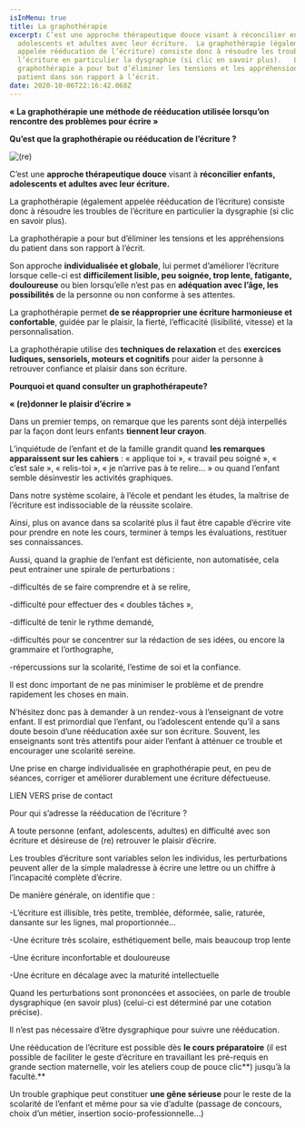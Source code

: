 ```yaml
---
isInMenu: true
title: La graphothérapie
excerpt: C’est une approche thérapeutique douce visant à réconcilier enfants,
  adolescents et adultes avec leur écriture.  La graphothérapie (également
  appelée rééducation de l’écriture) consiste donc à résoudre les troubles de
  l’écriture en particulier la dysgraphie (si clic en savoir plus).   La
  graphothérapie a pour but d’éliminer les tensions et les appréhensions du
  patient dans son rapport à l’écrit. 
date: 2020-10-06T22:16:42.068Z
---
```

**« La graphothérapie une méthode de rééducation utilisée lorsqu’on rencontre des problèmes pour écrire »**

**Qu’est que la graphothérapie ou rééducation de l’écriture ?**

![(re)](/uploads/header-1.jpeg "(re)")

C’est une **approche thérapeutique douce** visant à **réconcilier enfants, adolescents et adultes avec leur écriture.**

La graphothérapie (également appelée rééducation de l’écriture) consiste donc à résoudre les troubles de l’écriture en particulier la dysgraphie (si clic en savoir plus).

La graphothérapie a pour but d’éliminer les tensions et les appréhensions du patient dans son rapport à l’écrit.

Son approche **individualisée et globale**, lui permet d’améliorer l’écriture lorsque celle-ci est **difficilement lisible, peu soignée, trop lente, fatigante, douloureuse** ou bien lorsqu’elle n’est pas en **adéquation avec l’âge, les possibilités** de la personne ou non conforme à ses attentes.

La graphothérapie permet **de se réapproprier une écriture harmonieuse et confortable**, guidée par le plaisir, la fierté, l’efficacité (lisibilité, vitesse) et la personnalisation.

La graphothérapie utilise des **techniques de relaxation** et des **exercices ludiques, sensoriels, moteurs et cognitifs** pour aider la personne à retrouver confiance et plaisir dans son écriture.

**Pourquoi et quand consulter un graphothérapeute?**

**« (re)donner le plaisir d’écrire »**

Dans un premier temps, on remarque que les parents sont déjà interpellés par la façon dont leurs enfants **tiennent leur crayon**.

L’inquiétude de l’enfant et de la famille grandit quand **les remarques apparaissent sur les cahiers** : « applique toi », « travail peu soigné », « c’est sale », « relis-toi », « je n’arrive pas à te relire… » ou quand l’enfant semble désinvestir les activités graphiques.

Dans notre système scolaire, à l’école et pendant les études, la maîtrise de l’écriture est indissociable de la réussite scolaire.

Ainsi, plus on avance dans sa scolarité plus il faut être capable d’écrire vite pour prendre en note les cours, terminer à temps les évaluations, restituer ses connaissances.

Aussi, quand la graphie de l’enfant est déficiente, non automatisée, cela peut entrainer une spirale de perturbations : 

\-difficultés de se faire comprendre et à se relire,

\-difficulté pour effectuer des « doubles tâches »,

\-difficulté de tenir le rythme demandé,

\-difficultés pour se concentrer sur la rédaction de ses idées, ou encore la grammaire et l’orthographe,

\-répercussions sur la scolarité, l’estime de soi et la confiance.

Il est donc important de ne pas minimiser le problème et de prendre rapidement les choses en main.

N’hésitez donc pas à demander à un rendez-vous à l’enseignant de votre enfant. Il est primordial que l’enfant, ou l’adolescent entende qu’il a sans doute besoin d’une rééducation axée sur son écriture. Souvent, les enseignants sont très attentifs pour aider l’enfant à atténuer ce trouble et encourager une scolarité sereine.

Une prise en charge individualisée en graphothérapie peut, en peu de séances, corriger et améliorer durablement une écriture défectueuse.

LIEN VERS prise de contact

Pour qui s’adresse la rééducation de l’écriture ?

A toute personne (enfant, adolescents, adultes) en difficulté avec son écriture et désireuse de (re) retrouver le plaisir d’écrire.

Les troubles d’écriture sont variables selon les individus, les perturbations peuvent aller de la simple maladresse à écrire une lettre ou un chiffre à l’incapacité complète d’écrire. 

De manière générale, on identifie que :

\-L’écriture est illisible, très petite, tremblée, déformée, salie, raturée, dansante sur les lignes, mal proportionnée...

\-Une écriture très scolaire, esthétiquement belle, mais beaucoup trop lente

\-Une écriture inconfortable et douloureuse

\-Une écriture en décalage avec la maturité intellectuelle

Quand les perturbations sont prononcées et associées, on parle de trouble dysgraphique (en savoir plus) (celui-ci est déterminé par une cotation précise).

Il n’est pas nécessaire d’être dysgraphique pour suivre une rééducation.

Une rééducation de l’écriture est possible dès **le cours préparatoire** (il est possible de faciliter le geste d’écriture en travaillant les pré-requis en grande section maternelle, voir les ateliers coup de pouce clic**) jusqu’à la faculté.**

Un trouble graphique peut constituer **une gêne sérieuse** pour le reste de la scolarité de l’enfant et même pour sa vie d’adulte (passage de concours, choix d’un métier, insertion socio-professionnelle…)